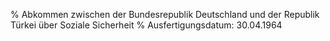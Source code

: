 % Abkommen zwischen der Bundesrepublik Deutschland und der Republik Türkei über Soziale Sicherheit
% Ausfertigungsdatum: 30.04.1964
 